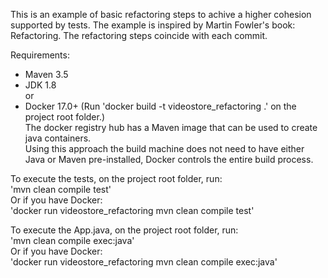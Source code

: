 This is an example of basic refactoring steps to achive a higher cohesion supported by tests. The example is inspired by Martin Fowler's  book: Refactoring.
The refactoring steps coincide with each commit.

Requirements:
 - Maven 3.5
 - JDK 1.8  
 or  
 - Docker 17.0+ (Run 'docker build -t videostore_refactoring .' on the project root folder.)  
The docker registry hub has a Maven image that can be used to create java containers.  
Using this approach the build machine does not need to have either Java or Maven pre-installed, Docker controls the entire build process.  

To execute the tests, on the project root folder, run:  
'mvn clean compile test'  
Or if you have Docker:  
'docker run videostore_refactoring mvn clean compile test'


To execute the App.java, on the project root folder, run:  
'mvn clean compile exec:java'  
Or if you have Docker:  
'docker run videostore_refactoring mvn clean compile exec:java'
